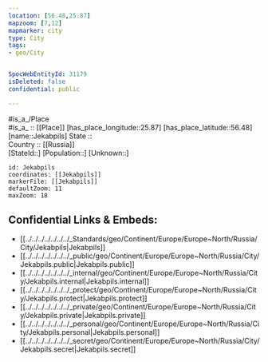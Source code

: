 ```yaml
---
location: [56.48,25.87] 
mapzoom: [7,12] 
mapmarker: city 
type: City
tags:
- geo/City


SpocWebEntityId: 31179
isDeleted: false
confidential: public

---
```

#is_a_/Place  
#is_a_ :: [[Place]] 
[has_place_longitude::25.87] 
[has_place_latitude::56.48] 
[name::Jekabpils] 
State ::  
Country :: [[Russia]]  
[StateId::] 
[Population::] 
[Unknown::] 


```leaflet
id: Jekabpils
coordinates: [[Jekabpils]] 
markerFile: [[Jekabpils]] 
defaultZoom: 11 
maxZoom: 18
```


## Confidential Links & Embeds: 
- [[../../../../../../../_Standards/geo/Continent/Europe/Europe~North/Russia/City/Jekabpils|Jekabpils]] 
- [[../../../../../../../_public/geo/Continent/Europe/Europe~North/Russia/City/Jekabpils.public|Jekabpils.public]] 
- [[../../../../../../../_internal/geo/Continent/Europe/Europe~North/Russia/City/Jekabpils.internal|Jekabpils.internal]] 
- [[../../../../../../../_protect/geo/Continent/Europe/Europe~North/Russia/City/Jekabpils.protect|Jekabpils.protect]] 
- [[../../../../../../../_private/geo/Continent/Europe/Europe~North/Russia/City/Jekabpils.private|Jekabpils.private]] 
- [[../../../../../../../_personal/geo/Continent/Europe/Europe~North/Russia/City/Jekabpils.personal|Jekabpils.personal]] 
- [[../../../../../../../_secret/geo/Continent/Europe/Europe~North/Russia/City/Jekabpils.secret|Jekabpils.secret]] 
